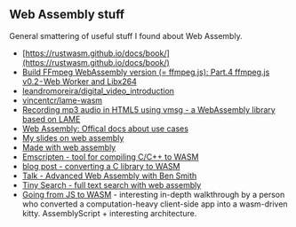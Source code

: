 ## Web Assembly stuff

General smattering of useful stuff I found about Web Assembly.

* [https://rustwasm.github.io/docs/book/](https://rustwasm.github.io/docs/book/)
* [Build FFmpeg WebAssembly version (= ffmpeg.js): Part.4 ffmpeg.js v0.2 - Web Worker and Libx264](https://itnext.io/build-ffmpeg-webassembly-version-ffmpeg-js-part-4-ffmpeg-js-v0-2-web-worker-and-libx264-d0596f1beb4e)
* [leandromoreira/digital_video_introduction](https://github.com/leandromoreira/introduction_video_technology)
* [vincentcr/lame-wasm](https://github.com/vincentcr/lame-wasm)
* [Recording mp3 audio in HTML5 using vmsg - a WebAssembly library based on LAME](https://blog.addpipe.com/recording-mp3-audio-in-html5-using-vmsg-a-webassembly-library-based-on-lame/)
* [Web Assembly: Offical docs about use cases](https://webassembly.org/docs/use-cases/)
* [My slides on web assembly](https://wasm-talk.johnny.sh/)
* [Made with web assembly](https://madewithwebassembly.com/)
* [Emscripten - tool for compiling C/C++ to WASM](https://emscripten.org/)
* [blog post - converting a C library to WASM](https://developers.google.com/web/updates/2018/03/emscripting-a-c-library)
* [Talk - Advanced Web Assembly with Ben Smith](https://www.youtube.com/watch?v=FQJrcX4Ae8A)
* [Tiny Search - full text search with web assembly](https://endler.dev/2019/tinysearch/)
* [Going from JS to WASM](https://engineering.q42.nl/webassembly/) - interesting in-depth walkthrough by a person who converted a computation-heavy client-side app into a wasm-driven kitty. AssemblyScript + interesting architecture.